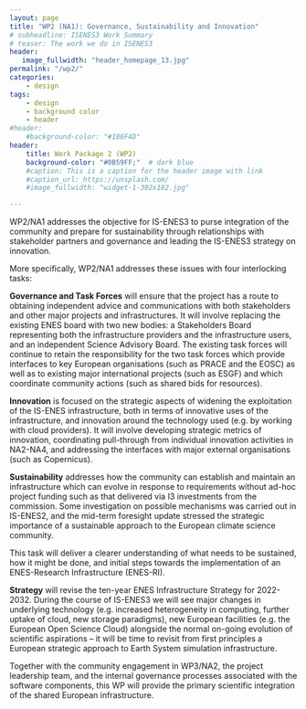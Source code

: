 ```yaml
---
layout: page
title: "WP2 (NA1): Governance, Sustainability and Innovation"
# subheadline: ISENES3 Work Summary
# teaser: The work we do in ISENES3
header:
   image_fullwidth: "header_homepage_13.jpg"
permalink: "/wp2/"
categories:
    - design
tags:
    - design
    - background color
    - header
#header:
    #background-color: "#186F4D"
header:
    title: Work Package 2 (WP2)
    background-color: "#0B59FF;"  # dark blue
    #caption: This is a caption for the header image with link
    #caption_url: https://unsplash.com/
    #image_fullwidth: "widget-1-302x182.jpg"

---
```


WP2/NA1 addresses the objective for IS-ENES3 to purse integration of the community and prepare for sustainability through relationships with stakeholder partners and governance and leading the IS-ENES3 strategy on innovation.

More specifically, WP2/NA1 addresses these issues with four interlocking tasks:


**Governance and Task Forces** will ensure that the project has a route to obtaining independent advice and communications with both stakeholders and other major projects and infrastructures. It will involve replacing the existing ENES board with two new bodies: a Stakeholders Board representing both the infrastructure providers and the infrastructure users, and an independent Science Advisory Board. The existing task forces will continue to retain the responsibility for the two task forces which provide interfaces to key European organisations (such as PRACE and the EOSC) as well as to existing major international projects (such as ESGF) and which coordinate community actions (such as shared bids for resources).


**Innovation** is focused on the strategic aspects of widening the exploitation of the IS-ENES infrastructure, both in terms of innovative uses of the infrastructure, and innovation around the technology used (e.g. by working with cloud providers). It will involve developing strategic metrics of innovation, coordinating pull-through from individual innovation activities in NA2-NA4, and addressing the interfaces with major external organisations (such as Copernicus).


**Sustainability** addresses how the community can establish and maintain an infrastructure which can evolve in response to requirements without ad-hoc project funding such as that delivered via I3 investments from the commission. Some investigation on possible mechanisms was carried out in IS-ENES2, and the mid-term foresight update stressed the strategic importance of a sustainable approach to the European climate science community.

This task will deliver a clearer understanding of what needs to be sustained, how it might be done, and initial steps towards the implementation of an ENES-Research Infrastructure (ENES-RI).


**Strategy** will revise the ten-year ENES Infrastructure Strategy for 2022-2032. During the course of IS-ENES3 we will see major changes in underlying technology (e.g. increased heterogeneity in computing, further uptake of cloud, new storage paradigms), new European facilities (e.g. the European Open Science Cloud) alongside the normal on-going evolution of scientific aspirations – it will be time to revisit from first principles a European strategic approach to Earth System simulation infrastructure.

Together with the community engagement in WP3/NA2, the project leadership team, and the internal governance processes associated with the software components, this WP will provide the primary scientific integration of the shared European infrastructure.
